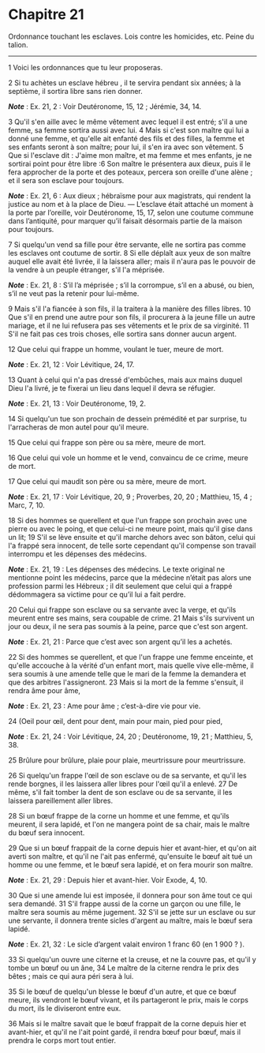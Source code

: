 # Chapitre 21

Ordonnance touchant les esclaves.
Lois contre les homicides, etc.
Peine du talion.

***

1 Voici les ordonnances que tu leur proposeras.


2 Si tu achètes un esclave hébreu , il te servira pendant six années; à la septième, il sortira libre sans rien donner.

***Note*** :  Ex. 21, 2 : Voir Deutéronome, 15, 12 ; Jérémie, 34, 14.

3 Qu'il s'en aille avec le même vêtement avec lequel il est entré; s'il a une femme, sa femme sortira aussi avec lui. 4 Mais si c'est son maître qui lui a donné une femme, et qu'elle ait enfanté des fils et des filles, la femme et ses enfants seront à son maître; pour lui, il s'en ira avec son vêtement. 5 Que si l'esclave dit : J'aime mon maître, et ma femme et mes enfants, je ne sortirai point pour être libre :6 Son maître le présentera aux dieux, puis il le fera approcher de la porte et des poteaux, percera son oreille d'une alène ; et il sera son esclave pour toujours.

***Note*** :  Ex. 21, 6 : Aux dieux ; hébraïsme pour aux magistrats, qui rendent la justice au nom et à la place de Dieu. ― L’esclave était attaché un moment à la porte par l’oreille, voir Deutéronome, 15, 17, selon une coutume commune dans l’antiquité, pour marquer qu’il faisait désormais partie de la maison pour toujours.


7 Si quelqu'un vend sa fille pour être servante, elle ne sortira pas comme les esclaves ont coutume de sortir. 8 Si elle déplaît aux yeux de son maître auquel elle avait été livrée, il la laissera aller; mais il n'aura pas le pouvoir de la vendre à un peuple étranger, s'il l'a méprisée.

***Note*** :  Ex. 21, 8 : S’il l’a méprisée ; s’il la corrompue, s’il en a abusé, ou bien, s’il ne veut pas la retenir pour lui-même.

9 Mais s'il l'a fiancée à son fils, il la traitera à la manière des filles libres. 10 Que s'il en prend une autre pour son fils, il procurera à la jeune fille un autre mariage, et il ne lui refusera pas ses vêtements et le prix de sa virginité. 11 S'il ne fait pas ces trois choses, elle sortira sans donner aucun argent.


12 Que celui qui frappe un homme, voulant le tuer, meure de mort.

***Note*** :  Ex. 21, 12 : Voir Lévitique, 24, 17.

13 Quant à celui qui n'a pas dressé d'embûches, mais aux mains duquel Dieu l'a livré, je te fixerai un lieu dans lequel il devra se réfugier.

***Note*** :  Ex. 21, 13 : Voir Deutéronome, 19, 2.

14 Si quelqu'un tue son prochain de dessein prémédité et par surprise, tu l'arracheras de mon autel pour qu'il meure.


15 Que celui qui frappe son père ou sa mère, meure de mort.


16 Que celui qui vole un homme et le vend, convaincu de ce crime, meure de mort.


17 Que celui qui maudit son père ou sa mère, meure de mort.

***Note*** :  Ex. 21, 17 : Voir Lévitique, 20, 9 ; Proverbes, 20, 20 ; Matthieu, 15, 4 ; Marc, 7, 10.


18 Si des hommes se querellent et que l'un frappe son prochain avec une pierre ou avec le poing, et que celui-ci ne meure point, mais qu'il gise dans un lit; 19 S'il se lève ensuite et qu'il marche dehors avec son bâton, celui qui l'a frappé sera innocent, de telle sorte cependant qu'il compense son travail interrompu et les dépenses des médecins.

***Note*** :  Ex. 21, 19 : Les dépenses des médecins. Le texte original ne mentionne point les médecins, parce que la médecine n’était pas alors une profession parmi les Hébreux ; il dit seulement que celui qui a frappé dédommagera sa victime pour ce qu’il lui a fait perdre.


20 Celui qui frappe son esclave ou sa servante avec la verge, et qu'ils meurent entre ses mains, sera coupable de crime. 21 Mais s'ils survivent un jour ou deux, il ne sera pas soumis à la peine, parce que c'est son argent.

***Note*** :  Ex. 21, 21 : Parce que c’est avec son argent qu’il les a achetés.


22 Si des hommes se querellent, et que l'un frappe une femme enceinte, et qu'elle accouche à la vérité d'un enfant mort, mais quelle vive elle-même, il sera soumis à une amende telle que le mari de la femme la demandera et que des arbitres l'assigneront. 23 Mais si la mort de la femme s'ensuit, il rendra âme pour âme,

***Note*** :  Ex. 21, 23 : Ame pour âme ; c’est-à-dire vie pour vie.

24 (Oeil pour œil, dent pour dent, main pour main, pied pour pied,

***Note*** :  Ex. 21, 24 : Voir Lévitique, 24, 20 ; Deutéronome, 19, 21 ; Matthieu, 5, 38.

25 Brûlure pour brûlure, plaie pour plaie, meurtrissure pour meurtrissure.


26 Si quelqu'un frappe l'œil de son esclave ou de sa servante, et qu'il les rende borgnes, il les laissera aller libres pour l'œil qu'il a enlevé. 27 De même, s'il fait tomber la dent de son esclave ou de sa servante, il les laissera pareillement aller libres.


28 Si un bœuf frappe de la corne un homme et une femme, et qu'ils meurent, il sera lapidé, et l'on ne mangera point de sa chair, mais le maître du bœuf sera innocent.


29 Que si un bœuf frappait de la corne depuis hier et avant-hier, et qu'on ait averti son maître, et qu'il ne l'ait pas enfermé, qu'ensuite le bœuf ait tué un homme ou une femme, et le bœuf sera lapidé, et on fera mourir son maître.

***Note*** :  Ex. 21, 29 : Depuis hier et avant-hier. Voir Exode, 4, 10.

30 Que si une amende lui est imposée, il donnera pour son âme tout ce qui sera demandé. 31 S'il frappe aussi de la corne un garçon ou une fille, le maître sera soumis au même jugement. 32 S'il se jette sur un esclave ou sur une servante, il donnera trente sicles d'argent au maître, mais le bœuf sera lapidé.

***Note*** :  Ex. 21, 32 : Le sicle d’argent valait environ 1 franc 60 (en 1 900 ? ).


33 Si quelqu'un ouvre une citerne et la creuse, et ne la couvre pas, et qu'il y tombe un bœuf ou un âne, 34 Le maître de la citerne rendra le prix des bêtes ; mais ce qui aura péri sera à lui.


35 Si le bœuf de quelqu'un blesse le bœuf d'un autre, et que ce bœuf meure, ils vendront le bœuf vivant, et ils partageront le prix, mais le corps du mort, ils le diviseront entre eux.


36 Mais si le maître savait que le bœuf frappait de la corne depuis hier et avant-hier, et qu'il ne l'ait point gardé, il rendra bœuf pour bœuf, mais il prendra le corps mort tout entier.


